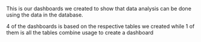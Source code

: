 This is our dashboards we created to show that data analysis can be done using the data in the database.

4 of the dashboards is based on the respective tables we created while 1 of them is all the tables combine usage to create a dashboard
